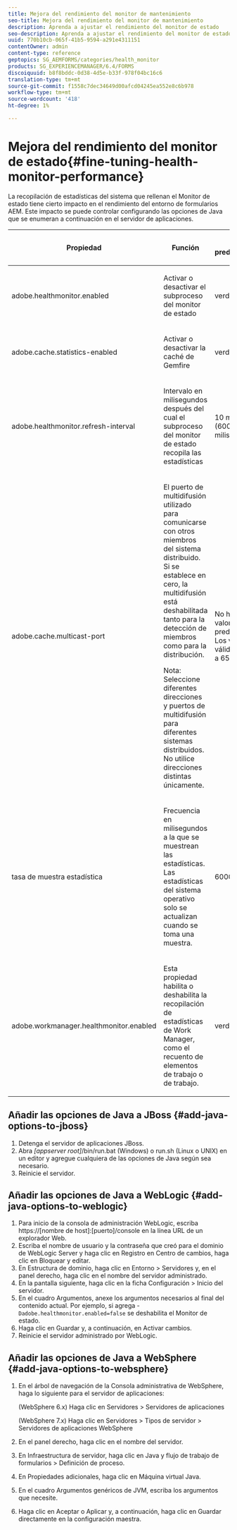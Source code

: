 ```yaml
---
title: Mejora del rendimiento del monitor de mantenimiento
seo-title: Mejora del rendimiento del monitor de mantenimiento
description: Aprenda a ajustar el rendimiento del monitor de estado
seo-description: Aprenda a ajustar el rendimiento del monitor de estado
uuid: 770b10cb-065f-41b5-9594-a291e4311151
contentOwner: admin
content-type: reference
geptopics: SG_AEMFORMS/categories/health_monitor
products: SG_EXPERIENCEMANAGER/6.4/FORMS
discoiquuid: b8f8bddc-0d38-4d5e-b33f-978f04bc16c6
translation-type: tm+mt
source-git-commit: f1558c7dec34649d00afcd04245ea552e8c6b978
workflow-type: tm+mt
source-wordcount: '418'
ht-degree: 1%

---
```



# Mejora del rendimiento del monitor de estado{#fine-tuning-health-monitor-performance}

La recopilación de estadísticas del sistema que rellenan el Monitor de estado tiene cierto impacto en el rendimiento del entorno de formularios AEM. Este impacto se puede controlar configurando las opciones de Java que se enumeran a continuación en el servidor de aplicaciones.

<table> 
 <thead> 
  <tr> 
   <th><p>Propiedad</p></th> 
   <th><p>Función</p></th> 
   <th><p>Valor predeterminado</p></th> 
  </tr> 
 </thead> 
 <tbody>
  <tr> 
   <td><p>adobe.healthmonitor.enabled</p></td> 
   <td><p>Activar o desactivar el subproceso del monitor de estado</p></td> 
   <td><p>verdadero</p></td> 
  </tr> 
  <tr> 
   <td><p>adobe.cache.statistics-enabled</p></td> 
   <td><p>Activar o desactivar la caché de Gemfire</p></td> 
   <td><p>verdadero</p></td> 
  </tr> 
  <tr> 
   <td><p>adobe.healthmonitor.refresh-interval</p></td> 
   <td><p>Intervalo en milisegundos después del cual el subproceso del monitor de estado recopila las estadísticas</p></td> 
   <td><p>10 minutos (600.000 milisegundos)</p></td> 
  </tr> 
  <tr> 
   <td><p>adobe.cache.multicast-port</p></td> 
   <td><p>El puerto de multidifusión utilizado para comunicarse con otros miembros del sistema distribuido. Si se establece en cero, la multidifusión está deshabilitada tanto para la detección de miembros como para la distribución. </p><p>Nota: Seleccione diferentes direcciones y puertos de multidifusión para diferentes sistemas distribuidos. No utilice direcciones distintas únicamente.</p></td> 
   <td><p>No hay ningún valor predeterminado. Los valores válidos van de 0 a 65535.</p></td> 
  </tr> 
  <tr> 
   <td><p>tasa de muestra estadística</p></td> 
   <td><p>Frecuencia en milisegundos a la que se muestrean las estadísticas. Las estadísticas del sistema operativo solo se actualizan cuando se toma una muestra.</p></td> 
   <td><p>600000</p></td> 
  </tr> 
  <tr> 
   <td><p>adobe.workmanager.healthmonitor.enabled</p></td> 
   <td><p>Esta propiedad habilita o deshabilita la recopilación de estadísticas de Work Manager, como el recuento de elementos de trabajo o de trabajo.</p></td> 
   <td><p>verdadero</p></td> 
  </tr> 
 </tbody> 
</table>

## Añadir las opciones de Java a JBoss {#add-java-options-to-jboss}

1. Detenga el servidor de aplicaciones JBoss.
1. Abra *[appserver root]*/bin/run.bat (Windows) o run.sh (Linux o UNIX) en un editor y agregue cualquiera de las opciones de Java según sea necesario.
1. Reinicie el servidor.

## Añadir las opciones de Java a WebLogic {#add-java-options-to-weblogic}

1. Para inicio de la consola de administración WebLogic, escriba https://[nombre de host]:[puerto]/console en la línea URL de un explorador Web.
1. Escriba el nombre de usuario y la contraseña que creó para el dominio de WebLogic Server y haga clic en Registro en Centro de cambios, haga clic en Bloquear y editar.
1. En Estructura de dominio, haga clic en Entorno > Servidores y, en el panel derecho, haga clic en el nombre del servidor administrado.
1. En la pantalla siguiente, haga clic en la ficha Configuración > Inicio del servidor.
1. En el cuadro Argumentos, anexe los argumentos necesarios al final del contenido actual. Por ejemplo, si agrega - `Dadobe.healthmonitor.enabled=false` se deshabilita el Monitor de estado.
1. Haga clic en Guardar y, a continuación, en Activar cambios.
1. Reinicie el servidor administrado por WebLogic.

## Añadir las opciones de Java a WebSphere {#add-java-options-to-websphere}

1. En el árbol de navegación de la Consola administrativa de WebSphere, haga lo siguiente para el servidor de aplicaciones:

   (WebSphere 6.x) Haga clic en Servidores > Servidores de aplicaciones

   (WebSphere 7.x) Haga clic en Servidores > Tipos de servidor > Servidores de aplicaciones WebSphere

1. En el panel derecho, haga clic en el nombre del servidor.
1. En Infraestructura de servidor, haga clic en Java y flujo de trabajo de formularios > Definición de proceso.
1. En Propiedades adicionales, haga clic en Máquina virtual Java.
1. En el cuadro Argumentos genéricos de JVM, escriba los argumentos que necesite.
1. Haga clic en Aceptar o Aplicar y, a continuación, haga clic en Guardar directamente en la configuración maestra.

